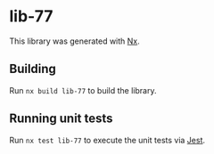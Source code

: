 # lib-77

This library was generated with [Nx](https://nx.dev).

## Building

Run `nx build lib-77` to build the library.

## Running unit tests

Run `nx test lib-77` to execute the unit tests via [Jest](https://jestjs.io).
